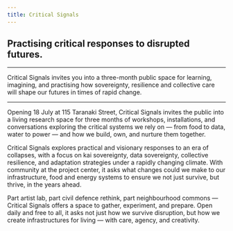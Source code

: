 ```yaml
---
title: Critical Signals
---
```



## Practising critical responses to disrupted futures.

---

Critical Signals invites you into a three-month public space for learning, imagining, and practising how sovereignty, resilience and collective care will shape our futures in times of rapid change.

---

Opening 18 July at 115 Taranaki Street, Critical Signals invites the public into a living research space for three months of workshops, installations, and conversations exploring the critical systems we rely on — from food to data, water to power — and how we build, own, and nurture them together.

Critical Signals explores practical and visionary responses to an era of collapses, with a focus on kai sovereignty, data sovereignty, collective resilience, and adaptation strategies under a rapidly changing climate. With community at the project center, it asks what changes could we make to our infrastructure, food and energy systems to ensure we not just survive, but thrive, in the years ahead.

Part artist lab, part civil defence rethink, part neighbourhood commons — Critical Signals offers a space to gather, experiment, and prepare. Open daily and free to all, it asks not just how we survive disruption, but how we create infrastructures for living — with care, agency, and creativity.



<script>
const NUMBER_IMAGES = 5

const options = [
  "HOW MANY DEVICES IS A LIFETIME",
  "DOES BAD WEATHER AFFECT CLOUD COMPUTING?",
  "HOW MANY DEVICES IS A LIFETIME?",
  "YOU JUST RECEIVED AND EMAIL.\nHOW?",
  "WHERE IS YOUR DATA?",
  "IS THERE MONEY WITHOUT THE INTERNET?",
  "WHAT IS THE CARBON FOOTPRINT OF A MEME?",
  "WHAT IF YOU COULD HOLD YOUR DATA?"
]

const heroTextEl = document.getElementById('target-question')
const heroImageEl = document.getElementById('target-hero')

function setHeroText () {
  const text = options[random(options.length)]
  heroTextEl.innerText = text
}
function setHeroImage () {
  const url = `/images/hero/${random(NUMBER_IMAGES) + 1}.webp`
  heroImageEl.setAttribute('src', url)
}

setHeroText()
setHeroImage()

setInterval(setHeroText, 5000)
setInterval(setHeroImage, 13000)

function random (n) {
  return Math.floor(Math.random() * n)
}
</script>


<style>
/* Over-ride defaults */
article {
}
.prose {
  max-width: 100%;
  margin-bottom: 3rem;
}

.homepage-hero {
  height: 100%;
  width: 100%;
  min-height: 30rem;

  display: grid;
  align-content: space-between;

  .question {
    justify-self: start;
    max-width: 40rem;

    font-family: bold_font;
    font-size: 4rem;
    line-height: 4.5rem;
    text-align: start;

    filter: drop-shadow(0 0 5px rgba(0,0,0, 0.2));
  }

  .logo {
     justify-self: end;
     max-width: 60%;
     max-height: 5rem;

     filter: drop-shadow(0 0 5px rgba(0,0,0, 0.6));
  }
}

@media (max-width: 768px) {
  article {
    margin-left: calc(var(--spacing) * -6);
    margin-right: calc(var(--spacing) * -6);
    max-width: calc(100% + calc(var(--spacing) * 12)) !important;
  }
</style>

<div style="display: none">
<!-- HACK: needed the hugo to compile the assets, so hid them in the page! -->

![](images/hero/1.webp)
![](images/hero/2.webp)
![](images/hero/3.webp)
![](images/hero/4.webp)
![](images/hero/5.webp)

</div>
